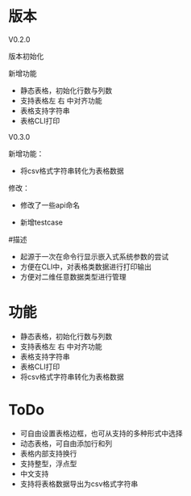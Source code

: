 # 版本

V0.2.0

版本初始化

新增功能

* 静态表格，初始化行数与列数
* 支持表格左 右 中对齐功能
* 表格支持字符串
* 表格CLI打印

V0.3.0

新增功能：

* 将csv格式字符串转化为表格数据

修改：

* 修改了一些api命名

* 新增testcase

#描述

* 起源于一次在命令行显示嵌入式系统参数的尝试
* 方便在CLI中，对表格类数据进行打印输出
* 方便对二维任意数据类型进行管理

# 功能

* 静态表格，初始化行数与列数
* 支持表格左 右 中对齐功能
* 表格支持字符串
* 表格CLI打印
* 将csv格式字符串转化为表格数据

# ToDo

* 可自由设置表格边框，也可从支持的多种形式中选择
* 动态表格，可自由添加行和列
* 表格内部支持换行
* 支持整型，浮点型
* 中文支持
* 支持将表格数据导出为csv格式字符串

